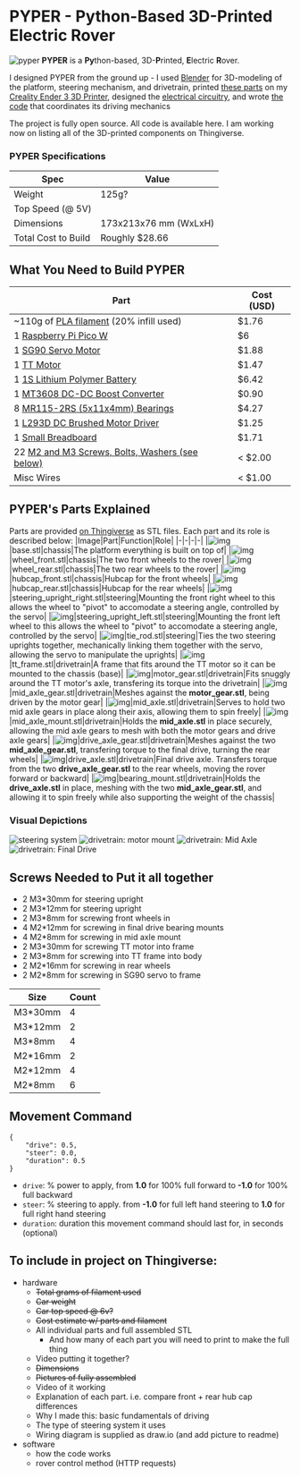 # PYPER - **Py**thon-Based 3D-**P**rinted **E**lectric **R**over
![pyper](https://i.imgur.com/wx5TQ7o.jpg)
**PYPER** is a **Py**thon-based, 3D-**P**rinted, **E**lectric **R**over. 

I designed PYPER from the ground up - I used [Blender](https://www.blender.org/) for 3D-modeling of the platform, steering mechanism, and drivetrain, printed [these parts]() on my [Creality Ender 3 3D Printer](https://www.creality.com/products/ender-3-3d-printer), designed the [electrical circuitry](wiring.drawio), and wrote [the code](./src/) that coordinates its driving mechanics

The project is fully open source. All code is available here. I am working now on listing all of the 3D-printed components on Thingiverse.

### PYPER Specifications
|Spec|Value|
|-|-|
|Weight|125g?|
|Top Speed (@ 5V)||
|Dimensions|173x213x76 mm (WxLxH)|
|Total Cost to Build|Roughly $28.66|

## What You Need to Build PYPER
|Part|Cost (USD)|
|-|-|
|~110g of [PLA filament](https://www.amazon.com/gp/product/B0BM73MC94/ref=ppx_yo_dt_b_asin_title_o00_s00?ie=UTF8&th=1) (20% infill used)|$1.76|
|1 [Raspberry Pi Pico W](https://www.raspberrypi.com/documentation/microcontrollers/raspberry-pi-pico.html)|$6|
|1 [SG90 Servo Motor](https://www.amazon.com/Smraza-Helicopter-Airplane-Control-Arduino/dp/B07L2SF3R4/ref=sr_1_5?crid=25A4PZW1IX6Z4&keywords=sg90%2Bservo&qid=1701686041&sprefix=sg90%2Bse%2Caps%2C111&sr=8-5&th=1)|$1.88|
|1 [TT Motor](https://www.amazon.com/gp/product/B09N6NXP4H/ref=ppx_yo_dt_b_asin_title_o00_s00?ie=UTF8&psc=1)|$1.47|
|1 [1S Lithium Polymer Battery](https://www.amazon.com/gp/product/B07L9SHHFX/ref=ppx_yo_dt_b_asin_title_o00_s00?ie=UTF8&psc=1)|$6.42|
|1 [MT3608 DC-DC Boost Converter](https://www.amazon.com/Converter-Adjustable-Voltage-Regulator-Compatible/dp/B089JYBF25/ref=sr_1_3?crid=FGQJZDRRPHZN&keywords=mt3608&qid=1701686153&sprefix=mt3608%2Caps%2C96&sr=8-3)|$0.90|
|8 [MR115-2RS (5x11x4mm) Bearings](https://www.amazon.com/gp/product/B07X6DK946/ref=ppx_yo_dt_b_asin_title_o00_s00?ie=UTF8&psc=1)|$4.27|
|1 [L293D DC Brushed Motor Driver](https://www.amazon.com/gp/product/B077TY21T7/ref=ppx_yo_dt_b_asin_title_o00_s00?ie=UTF8&th=1)|$1.25|
|1 [Small Breadboard](https://www.amazon.com/gp/product/B07LFD4LT6/ref=ppx_yo_dt_b_asin_title_o00_s00?ie=UTF8&psc=1)|$1.71|
|22 [M2 and M3 Screws, Bolts, Washers (see below)](https://www.amazon.com/gp/product/B07FCDL2SY/ref=ppx_yo_dt_b_asin_title_o00_s00?ie=UTF8&th=1)|< $2.00|
|Misc Wires|< $1.00|

## PYPER's Parts Explained
Parts are provided [on Thingiverse]() as STL files. Each part and its role is described below:
|Image|Part|Function|Role|
|-|-|-|-|
|![img]()|base.stl|chassis|The platform everything is built on top of|
|![img]()|wheel_front.stl|chassis|The two front wheels to the rover|
|![img]()|wheel_rear.stl|chassis|The two rear wheels to the rover|
|![img]()|hubcap_front.stl|chassis|Hubcap for the front wheels|
|![img]()|hubcap_rear.stl|chassis|Hubcap for the rear wheels|
|![img]()|steering_upright_right.stl|steering|Mounting the front right wheel to this allows the wheel to "pivot" to accomodate a steering angle, controlled by the servo|
|![img]()|steering_upright_left.stl|steering|Mounting the front left wheel to this allows the wheel to "pivot" to accomodate a steering angle, controlled by the servo|
|![img]()|tie_rod.stl|steering|Ties the two steering uprights together, mechanically linking them together with the servo, allowing the servo to manipulate the uprights|
|![img]()|tt_frame.stl|drivetrain|A frame that fits around the TT motor so it can be mounted to the chassis (base)|
|![img]()|motor_gear.stl|drivetrain|Fits snuggly around the TT motor's axle, transfering its torque into the drivetrain|
|![img]()|mid_axle_gear.stl|drivetrain|Meshes against the **motor_gear.stl**, being driven by the motor gear|
|![img]()|mid_axle.stl|drivetrain|Serves to hold two mid axle gears in place along their axis, allowing them to spin freely|
|![img]()|mid_axle_mount.stl|drivetrain|Holds the **mid_axle.stl** in place securely, allowing the mid axle gears to mesh with both the motor gears and drive axle gears|
|![img]()|drive_axle_gear.stl|drivetrain|Meshes against the two **mid_axle_gear.stl**, transfering torque to the final drive, turning the rear wheels|
|![img]()|drive_axle.stl|drivetrain|Final drive axle. Transfers torque from the two **drive_axle_gear.stl** to the rear wheels, moving the rover forward or backward|
|![img]()|bearing_mount.stl|drivetrain|Holds the **drive_axle.stl** in place, meshing with the two **mid_axle_gear.stl**, and allowing it to spin freely while also supporting the weight of the chassis|

### Visual Depictions
![steering system](https://i.imgur.com/QWwSRlL.png)
![drivetrain: motor mount](https://i.imgur.com/uaLdGjE.png)
![drivetrain: Mid Axle](https://i.imgur.com/G4dgbnp.png)
![drivetrain: Final Drive](https://i.imgur.com/nbxdLVr.png)


## Screws Needed to Put it all together
- 2 M3*30mm for steering upright
- 2 M3*12mm for steering upright
- 2 M3*8mm for screwing front wheels in
- 4 M2*12mm for screwing in final drive bearing mounts
- 4 M2*8mm for screwing in mid axle mount
- 2 M3*30mm for screwing TT motor into frame
- 2 M3*8mm for screwing into TT frame into body
- 2 M2*16mm for screwing in rear wheels
- 2 M2*8mm for screwing in SG90 servo to frame

|Size|Count|
|-|-|
|M3*30mm|4|
|M3*12mm|2|
|M3*8mm|4|
|M2*16mm|2|
|M2*12mm|4|
|M2*8mm|6|

## Movement Command
```
{
    "drive": 0.5,
    "steer": 0.0,
    "duration": 0.5
}
```
- `drive`: % power to apply, from **1.0** for 100% full forward to **-1.0** for 100% full backward
- `steer`: % steering to apply. from **-1.0** for full left hand steering to **1.0** for full right hand steering
- `duration`: duration this movement command should last for, in seconds (optional)

## To include in project on Thingiverse:
- hardware
    - ~~Total grams of filament used~~
    - ~~Car weight~~
    - ~~Car top speed @ 6v?~~
    - ~~Cost estimate w/ parts and filament~~
    - All individual parts and full assembled STL
        - And how many of each part you will need to print to make the full thing
    - Video putting it together?
    - ~~Dimensions~~
    - ~~Pictures of fully assembled~~
    - Video of it working
    - Explanation of each part. i.e. compare front + rear hub cap differences
    - Why I made this: basic fundamentals of driving
    - The type of steering system it uses
    - Wiring diagram is supplied as draw.io (and add picture to readme)
- software
    - how the code works
    - rover control method (HTTP requests)